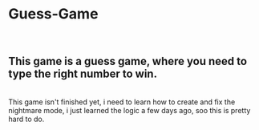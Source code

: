 <H1>Guess-Game</H1>
<br>
<h2>This game is a guess game, where you need to type the right number to win.</h2>
<br>
This game isn't finished yet, i need to learn how to create and fix the nightmare mode, i just learned the logic a few days ago, soo this is pretty hard to do.
